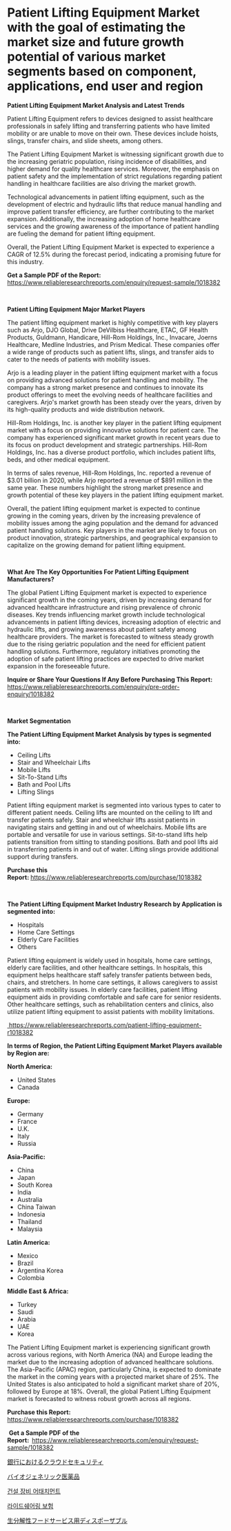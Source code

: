 <p><h1>Patient Lifting Equipment Market with the goal of estimating the market size and future growth potential of various market segments based on component, applications, end user and region</h1></p><p><strong>Patient Lifting Equipment Market Analysis and Latest Trends</strong></p>
<p><p>Patient Lifting Equipment refers to devices designed to assist healthcare professionals in safely lifting and transferring patients who have limited mobility or are unable to move on their own. These devices include hoists, slings, transfer chairs, and slide sheets, among others.</p><p>The Patient Lifting Equipment Market is witnessing significant growth due to the increasing geriatric population, rising incidence of disabilities, and higher demand for quality healthcare services. Moreover, the emphasis on patient safety and the implementation of strict regulations regarding patient handling in healthcare facilities are also driving the market growth.</p><p>Technological advancements in patient lifting equipment, such as the development of electric and hydraulic lifts that reduce manual handling and improve patient transfer efficiency, are further contributing to the market expansion. Additionally, the increasing adoption of home healthcare services and the growing awareness of the importance of patient handling are fueling the demand for patient lifting equipment.</p><p>Overall, the Patient Lifting Equipment Market is expected to experience a CAGR of 12.5% during the forecast period, indicating a promising future for this industry.</p></p>
<p><strong>Get a Sample PDF of the Report:&nbsp;</strong> <a href="https://www.reliableresearchreports.com/enquiry/request-sample/1018382">https://www.reliableresearchreports.com/enquiry/request-sample/1018382</a></p>
<p>&nbsp;</p>
<p><strong>Patient Lifting Equipment Major Market Players</strong></p>
<p><p>The patient lifting equipment market is highly competitive with key players such as Arjo, DJO Global, Drive DeVilbiss Healthcare, ETAC, GF Health Products, Guldmann, Handicare, Hill-Rom Holdings, Inc., Invacare, Joerns Healthcare, Medline Industries, and Prism Medical. These companies offer a wide range of products such as patient lifts, slings, and transfer aids to cater to the needs of patients with mobility issues.</p><p>Arjo is a leading player in the patient lifting equipment market with a focus on providing advanced solutions for patient handling and mobility. The company has a strong market presence and continues to innovate its product offerings to meet the evolving needs of healthcare facilities and caregivers. Arjo's market growth has been steady over the years, driven by its high-quality products and wide distribution network.</p><p>Hill-Rom Holdings, Inc. is another key player in the patient lifting equipment market with a focus on providing innovative solutions for patient care. The company has experienced significant market growth in recent years due to its focus on product development and strategic partnerships. Hill-Rom Holdings, Inc. has a diverse product portfolio, which includes patient lifts, beds, and other medical equipment.</p><p>In terms of sales revenue, Hill-Rom Holdings, Inc. reported a revenue of $3.01 billion in 2020, while Arjo reported a revenue of $891 million in the same year. These numbers highlight the strong market presence and growth potential of these key players in the patient lifting equipment market.</p><p>Overall, the patient lifting equipment market is expected to continue growing in the coming years, driven by the increasing prevalence of mobility issues among the aging population and the demand for advanced patient handling solutions. Key players in the market are likely to focus on product innovation, strategic partnerships, and geographical expansion to capitalize on the growing demand for patient lifting equipment.</p></p>
<p>&nbsp;</p>
<p><strong>What Are The Key Opportunities For Patient Lifting Equipment Manufacturers?</strong></p>
<p><p>The global Patient Lifting Equipment market is expected to experience significant growth in the coming years, driven by increasing demand for advanced healthcare infrastructure and rising prevalence of chronic diseases. Key trends influencing market growth include technological advancements in patient lifting devices, increasing adoption of electric and hydraulic lifts, and growing awareness about patient safety among healthcare providers. The market is forecasted to witness steady growth due to the rising geriatric population and the need for efficient patient handling solutions. Furthermore, regulatory initiatives promoting the adoption of safe patient lifting practices are expected to drive market expansion in the foreseeable future.</p></p>
<p><strong>Inquire or Share Your Questions If Any Before Purchasing This Report:</strong> <a href="https://www.reliableresearchreports.com/enquiry/pre-order-enquiry/1018382">https://www.reliableresearchreports.com/enquiry/pre-order-enquiry/1018382</a></p>
<p>&nbsp;</p>
<p><strong>Market Segmentation</strong></p>
<p><strong>The Patient Lifting Equipment Market Analysis by types is segmented into:</strong></p>
<p><ul><li>Ceiling Lifts</li><li>Stair and Wheelchair Lifts</li><li>Mobile Lifts</li><li>Sit-To-Stand Lifts</li><li>Bath and Pool Lifts</li><li>Lifting Slings</li></ul></p>
<p><p>Patient lifting equipment market is segmented into various types to cater to different patient needs. Ceiling lifts are mounted on the ceiling to lift and transfer patients safely. Stair and wheelchair lifts assist patients in navigating stairs and getting in and out of wheelchairs. Mobile lifts are portable and versatile for use in various settings. Sit-to-stand lifts help patients transition from sitting to standing positions. Bath and pool lifts aid in transferring patients in and out of water. Lifting slings provide additional support during transfers.</p></p>
<p><strong>Purchase this Report:&nbsp;</strong><a href="https://www.reliableresearchreports.com/purchase/1018382">https://www.reliableresearchreports.com/purchase/1018382</a></p>
<p>&nbsp;</p>
<p><strong>The Patient Lifting Equipment Market Industry Research by Application is segmented into:</strong></p>
<p><ul><li>Hospitals</li><li>Home Care Settings</li><li>Elderly Care Facilities</li><li>Others</li></ul></p>
<p><p>Patient lifting equipment is widely used in hospitals, home care settings, elderly care facilities, and other healthcare settings. In hospitals, this equipment helps healthcare staff safely transfer patients between beds, chairs, and stretchers. In home care settings, it allows caregivers to assist patients with mobility issues. In elderly care facilities, patient lifting equipment aids in providing comfortable and safe care for senior residents. Other healthcare settings, such as rehabilitation centers and clinics, also utilize patient lifting equipment to assist patients with mobility limitations.</p></p>
<p><a href="https://www.reliableresearchreports.com/patient-lifting-equipment-r1018382">&nbsp;https://www.reliableresearchreports.com/patient-lifting-equipment-r1018382</a></p>
<p><strong>In terms of Region, the Patient Lifting Equipment Market Players available by Region are:</strong></p>
<p>
    <p> <strong> North America: </strong>
        <ul>
            <li>United States</li>
            <li>Canada</li>
        </ul>
        </p> 
    <p> <strong> Europe: </strong>
        <ul>
            <li>Germany</li>
            <li>France</li>
            <li>U.K.</li>
            <li>Italy</li>
            <li>Russia</li>
        </ul>
        </p> 
    <p> <strong> Asia-Pacific: </strong>
        <ul>
            <li>China</li>
            <li>Japan</li>
            <li>South Korea</li>
            <li>India</li>
            <li>Australia</li>
            <li>China Taiwan</li>
            <li>Indonesia</li>
            <li>Thailand</li>
            <li>Malaysia</li>
        </ul>
        </p> 
    <p> <strong> Latin America: </strong>
        <ul>
            <li>Mexico</li>
            <li>Brazil</li>
            <li>Argentina Korea</li>
            <li>Colombia</li>
        </ul>
        </p> 
    <p> <strong> Middle East & Africa: </strong>
        <ul>
            <li>Turkey</li>
            <li>Saudi</li>
            <li>Arabia</li>
            <li>UAE</li>
            <li>Korea</li>
        </ul>
    </p>
    </p>
<p><p>The Patient Lifting Equipment market is experiencing significant growth across various regions, with North America (NA) and Europe leading the market due to the increasing adoption of advanced healthcare solutions. The Asia-Pacific (APAC) region, particularly China, is expected to dominate the market in the coming years with a projected market share of 25%. The United States is also anticipated to hold a significant market share of 20%, followed by Europe at 18%. Overall, the global Patient Lifting Equipment market is forecasted to witness robust growth across all regions.</p></p>
<p><strong>Purchase this Report: </strong><a href="https://www.reliableresearchreports.com/purchase/1018382">https://www.reliableresearchreports.com/purchase/1018382</a></p>
<p>&nbsp;<strong>Get a Sample PDF of the Report:&nbsp;&nbsp;</strong><a href="https://www.reliableresearchreports.com/enquiry/request-sample/1018382">https://www.reliableresearchreports.com/enquiry/request-sample/1018382</a></p>
<p><strong></strong></p>
<p><p><a href="https://medium.com/@kimalker_178/%E9%8A%80%E8%A1%8C%E6%A5%AD%E7%95%8C%E3%81%AB%E3%81%8A%E3%81%91%E3%82%8B%E3%82%AF%E3%83%A9%E3%82%A6%E3%83%89%E3%82%BB%E3%82%AD%E3%83%A5%E3%83%AA%E3%83%86%E3%82%A3%E3%81%AE%E5%B8%82%E5%A0%B4%E5%88%86%E6%9E%90%E3%81%A8-2024%E5%B9%B4%E3%81%8B%E3%82%892031%E5%B9%B4%E3%81%BE%E3%81%A7%E3%81%AE%E8%A6%8F%E6%A8%A1%E4%BA%88%E6%B8%AC-50eeb413a97a">銀行におけるクラウドセキュリティ</a></p><p><a href="https://github.com/decker5351/Market-Research-Report-List-1/blob/main/450042750813.md">バイオジェネリック医薬品</a></p><p><a href="https://medium.com/@karenburke2009/%EA%B1%B4%EC%84%A4%EC%9E%A5%EB%B9%84-%EB%B6%80%EC%86%8D%ED%92%88-%EC%8B%9C%EC%9E%A5%EC%9D%80-%EC%8B%9C%EC%9E%A5-%EC%A0%90%EC%9C%A0%EC%9C%A8-%ED%81%AC%EA%B8%B0-%EB%B0%8F-2031%EB%85%84%EA%B9%8C%EC%A7%80-%EC%98%88%EC%83%81%EB%90%9C-%EC%98%88%EC%B8%A1%EC%97%90-%EC%A1%B0%EC%A4%91%EC%A0%90%EC%9D%84-%EB%91%90%EA%B3%A0-%EC%9E%88%EC%8A%B5%EB%8B%88%EB%8B%A4-965fea412a2d">건설 장비 어태치먼트</a></p><p><a href="https://medium.com/@codystark26/%EB%9D%BC%EC%9D%B4%EB%93%9C%EC%89%90%EC%96%B4%EB%A7%81-%EB%B3%B4%ED%97%98-%EC%8B%9C%EC%9E%A5-%EC%8B%9C%EC%9E%A5-%EC%A0%90%EC%9C%A0%EC%9C%A8-%EC%8B%9C%EC%9E%A5-%EB%8F%99%ED%96%A5-%EA%B7%B8%EB%A6%AC%EA%B3%A0-%EB%AF%B8%EB%9E%98-%EC%84%B1%EC%9E%A5-%ED%83%90%EC%83%89-528a2cdf828d">라이드쉐어링 보험</a></p><p><a href="https://github.com/KaydenJohns1964/Market-Research-Report-List-1/blob/main/205324350812.md">生分解性フードサービス用ディスポーザブル</a></p></p>